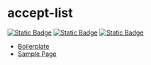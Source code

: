 # accept-list

[![Static Badge](https://img.shields.io/badge/GitHub%20Repo-6e5494)](https://github.com/JamesRobertHugginsNgo/accept-list)
[![Static Badge](https://img.shields.io/badge/GitHub%20Page-4078c0)](https://jamesroberthugginsngo.github.io/accept-list/)
[![Static Badge](https://img.shields.io/badge/Tag-1.0.1-6cc644)](https://github.com/JamesRobertHugginsNgo/accept-list/tree/1.0.1)

- [Boilerplate](./src/script.js)
- [Sample Page](./sample/sample.html)
